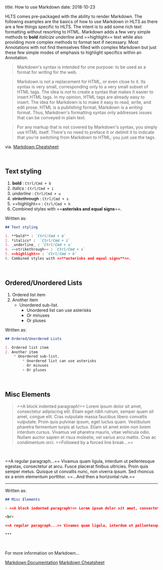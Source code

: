 title: How to use Markdown
date: 2018-10-23

HLTS comes pre-packaged with the ability to render Markdown. The following examples are the basics of how to use Markdown in HLTS as there are a few things specific to HLTS. The intent is to add some rich text formatting without resorting to HTML. Markdown adds a few very simple methods to **bold**  *italicize* _underline_ and ==highlight== text while also providing more complex methods to format text if necessary. Most Annotations with not find themselves filled with complex Markdown but just these few simple modes of emphasis to highlight specifics within an Annotation.

>Markdown's syntax is intended for one purpose: to be used as a format for *writing* for the web.

>Markdown is not a replacement for HTML, or even close to it. Its syntax is very small, corresponding only to a very small subset of HTML tags. The idea is *not* to create a syntax that makes it easier to insert HTML tags. In my opinion, HTML tags are already easy to insert. The idea for Markdown is to make it easy to read, write, and edit prose. HTML is a *publishing* format; Markdown is a *writing* format. Thus, Markdown's formatting syntax only addresses issues that can be conveyed in plain text.

>For any markup that is not covered by Markdown's syntax, you simply use HTML itself. There's no need to preface it or delimit it to indicate that you're switching from Markdown to HTML; you just use the tags.

via. [Markdown Cheatsheet](https://github.com/adam-p/markdown-here/wiki/Markdown-Cheatsheet)

<br>

## Text styling

1. **bold** : `Ctrl/Cmd + b`
2. *italics* :  `Ctrl/Cmd + i`
3. _underline_ : `Ctrl/Cmd + u`
4. ~~strikethrough~~ : `Ctrl/Cmd + s`
5. ==highlight== : `Ctrl/Cmd + h`
6. Combined styles with ==**asterisks and equal signs**==.


Written as:

``` markdown
## Text styling

1. **bold** : `Ctrl/Cmd + b`
2. *italics* :  `Ctrl/Cmd + i`
3. _underline_ : `Ctrl/Cmd + u`
4. ~~strikethrough~~ : `Ctrl/Cmd + s`
5. ==highlight== : `Ctrl/Cmd + h`
6. Combined styles with ==**asterisks and equal signs**==.
```

<br>

## Ordered/Unordered Lists

1. Ordered list item
2. Another item
    * Unordered sub-list.
        * Unordered list can use asterisks
        - Or minuses
        + Or pluses


Written as:

``` markdown
## Ordered/Unordered Lists

1. Ordered list item
2. Another item
    * Unordered sub-list.
        * Unordered list can use asterisks
        - Or minuses
        + Or pluses
```

<br>

## Misc Elements

> ==A block indented paragraph!== Lorem ipsum dolor sit amet, consectetur adipiscing elit. Etiam eget nibh rutrum, semper quam sit amet, congue elit. Cras vulputate massa faucibus libero convallis vulputate. Proin quis pulvinar ipsum, eget luctus quam. Vestibulum pharetra fermentum turpis at luctus. Etiam sit amet enim non lorem interdum cursus. Vivamus vel pharetra mauris, vitae vehicula odio. Nullam auctor sapien et risus molestie, vel varius arcu mattis. Cras ac condimentum orci. ==Followed by a forced line break...==

<br>

==A regular paragraph...== Vivamus quam ligula, interdum ut pellentesque egestas, consectetur at arcu. Fusce placerat finibus ultricies. Proin quis semper metus. Quisque ut convallis nunc, non viverra ipsum. Sed rhoncus ex a enim elementum porttitor. ==...And then a horizontal rule.==

***


Written as:

``` markdown
## Misc Elements

> ==A block indented paragraph!== Lorem ipsum dolor sit amet, consectetur adipiscing elit. Etiam eget nibh rutrum, semper quam sit amet, congue elit. Cras vulputate massa faucibus libero convallis vulputate. Proin quis pulvinar ipsum, eget luctus quam. Vestibulum pharetra fermentum turpis at luctus. Etiam sit amet enim non lorem interdum cursus. Vivamus vel pharetra mauris, vitae vehicula odio. Nullam auctor sapien et risus molestie, vel varius arcu mattis. Cras ac condimentum orci. ==Followed by a forced line break...==

<br>

==A regular paragraph...== Vivamus quam ligula, interdum ut pellentesque egestas, consectetur at arcu. Fusce placerat finibus ultricies. Proin quis semper metus. Quisque ut convallis nunc, non viverra ipsum. Sed rhoncus ex a enim elementum porttitor. ==...And then a horizontal rule.==

***
```

<br>

For more information on Markdown...

[Markdown Documentation](https://daringfireball.net/projects/markdown/syntax)
[Markdown Cheatsheet](https://github.com/adam-p/markdown-here/wiki/Markdown-Cheatsheet)
